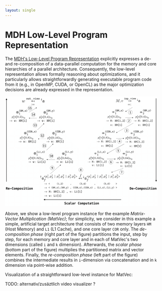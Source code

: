 ```yaml
---
layout: single
---
```


# MDH Low-Level Program Representation

The [MDH's Low-Level Program Representation](todo) explicitly expresses a de- and re-composition of a data-parallel computation for the memory and core hierarchies of a parallel architecture.
Consequently, the low-level representation allows formally reasoning about optimizations, and it particularly allows straightforwardly generating executable program code from it (e.g., in OpenMP, CUDA, or OpenCL) as the major optimization decisions are already expressed in the representation.

![MatVec Expressed in MDH's Low-Level Program Representation](/assets/images/ll_matvec.png)

Above, we show a low-level program instance for the example *Matrix-Vector Multiplication (MatVec)*; for simplicity, we consider in this example a simple, artificial target architecture that consists of two memory layers `HM` (Host Memory) and `L1` (L1 Cache), and one core layer `COR` only.
The *de-composition phase* (right part of the figure) partitions the input, step by step, for each memory and core layer and in each of MatVec's two dimensions (called `i` and `k` dimension).
Afterwards, the *scalar phase* (bottom part of the figure) multiplies the partitioned matrix and vector elements.
Finally, the *re-composition phase* (left part of the figure) combines the intermediate results in `i`-dimension via concatenation and in `k` dimension via point-wise addition.


Visualization of a straightforward low-level instance for MatVec:

TODO: alternativ/zusäztlich video visualizer ?